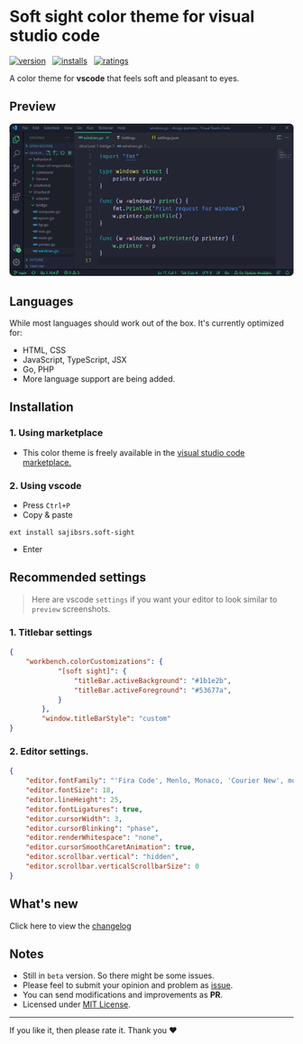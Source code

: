 # Soft sight color theme for visual studio code

[![version](https://img.shields.io/vscode-marketplace/v/sajibsrs.soft-sight.svg?style=flat-square&label=version)](https://marketplace.visualstudio.com/items/sajibsrs.soft-sight) &nbsp;
[![installs](https://img.shields.io/vscode-marketplace/d/sajibsrs.soft-sight.svg?style=flat-square&label=installs)](https://marketplace.visualstudio.com/items/sajibsrs.soft-sight) &nbsp;
[![ratings](https://img.shields.io/vscode-marketplace/r/sajibsrs.soft-sight.svg?style=flat-square&label=rating)](https://marketplace.visualstudio.com/items/sajibsrs.soft-sight)

A color theme for __vscode__ that feels soft and pleasant to eyes.

## Preview
![go-sample](https://raw.githubusercontent.com/sajibsrs/soft-sight/master/preview/go.png)

## Languages
While most languages should work out of the box. It's currently optimized for:
- HTML, CSS
- JavaScript, TypeScript, JSX
- Go, PHP
- More language support are being added.

## Installation

### 1. Using marketplace
- This color theme is freely available in the [visual studio code marketplace.](https://marketplace.visualstudio.com/items/sajibsrs.soft-sight)

### 2. Using vscode
- Press `Ctrl+P`
- Copy & paste

```shell
ext install sajibsrs.soft-sight
```
- Enter

## Recommended settings
> Here are vscode `settings` if you want your editor to look similar to `preview` screenshots.

### 1. Titlebar settings
```json
{
    "workbench.colorCustomizations": {
            "[soft sight]": {
                "titleBar.activeBackground": "#1b1e2b",
                "titleBar.activeForeground": "#53677a",
            }
        },
        "window.titleBarStyle": "custom"
}
```

### 2. Editor settings.
```json
{
    "editor.fontFamily": "'Fira Code', Menlo, Monaco, 'Courier New', monospace",
    "editor.fontSize": 18,
    "editor.lineHeight": 25,
    "editor.fontLigatures": true,
    "editor.cursorWidth": 3,
    "editor.cursorBlinking": "phase",
    "editor.renderWhitespace": "none",
    "editor.cursorSmoothCaretAnimation": true,
    "editor.scrollbar.vertical": "hidden",
    "editor.scrollbar.verticalScrollbarSize": 0
}
```

## What's new
Click here to view the [changelog](https://github.com/sajibsrs/soft-sight/blob/master/CHANGELOG.md)

## Notes
* Still in `beta` version. So there might be some issues.
* Please feel to submit your opinion and problem as [issue](https://github.com/sajibsrs/soft-sight/issues/new/choose).
* You can send modifications and improvements as __PR__.
* Licensed under [MIT License](https://github.com/sajibsrs/soft-sight/blob/master/LICENSE).

---
If you like it, then please rate it. Thank you ❤️
